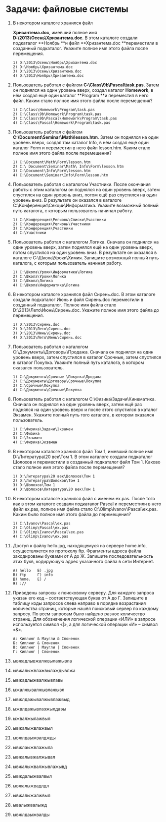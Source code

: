 # Задачи: файловые системы

1. В некотором каталоге хранился файл

   **Хризантема.doc**, имевший полное имя **D:\2013\Осень\Хризантема.doc**. В этом каталоге создали подкаталог **Ноябрь **и файл **Хризантема.doc **переместили в созданный подкаталог. Укажите полное имя этого файла после перемещения.

   ```
   1) D:\2013\Осень\Ноябрь\Хризантема.doc
   2) D:\Ноябрь\Хризантема.doc   
   3) D:\2013\Осень\Хризантема.doc   
   4) D:\2013\Ноябрь\Хризантема.doc
   ```

2. Пользователь работал с файлом **C:\Class\9b\Pascal\task.pas**. Затем он поднялся на один уровень вверх, создал каталог **Homework**, в нём создал ещё один каталог **Program **и переместил в него файл. Каким стало полное имя этого файла после перемещения?

   ```
   1) C:\Class\Homework\Program\task.pas   
   2) C:\Class\9b\Homework\Program\task.pas
   3) C:\Class\9b\Pascal\Homework\Program\task.pas   
   4) C:\Class\Pascal\Homework\Program\task.pas
   ```

3. Пользователь работал с файлом **C:\Document\Seminar\Math\lesson.htm**. Затем он поднялся на один уровень вверх, создал там каталог Info, в нём создал ещё один каталог Form и переместил в него файл lesson.htm. Каким стало полное имя этого файла после перемещения?

   ```
   1) C:\Document\Math\Form\lesson.htm   
   2) C:\ Document\Seminar\Math\ Info\Form\lesson.htm   
   3) C:\Document\Info\Form\lesson.htm   
   4) C:\Document\Seminar\Info\Form\lesson.htm
   ```

4. Пользователь работал с каталогом Участники. После окончания работы с этим каталогом он поднялся на один уровень вверх, затем спустился на один уровень вниз, потом ещё раз спустился на один уровень вниз. В результате он оказался в каталоге C:\Конференция\Секции\Информатика. Укажите возможный полный путь каталога, с которым пользователь начинал работу.

   ```
   1) C:\Конференция\Регионы\Списки\Участники   
   2) C:\Конференция\Регионы\Участники   
   3) C:\Конференция\Участники   
   4) C:\Участники
   ```

5. Пользователь работал с каталогом Логика. Сначала он поднялся на один уровень вверх, затем поднялся ещё на один уровень вверх, потом спустился на один уровень вниз. В результате он оказался в каталоге C:\Школа\Уроки\Химия. Запишите возможный полный путь каталога, с которым пользователь начинал работу.

   ```
   1) C:\Школа\Уроки\Информатика\Логика   
   2) C:\Школа\Уроки\Логика   
   3) C:\Школа\Логика   
   4) C:\Школа\Информатика\Логика
   ```

6. В некотором каталоге хранился файл Сирень.doc. В этом каталоге создали подкаталог Июнь и файл Сирень.doc переместили в созданный подкаталог. Полное имя файла стало D:\2013\Лето\Июнь\Сирень.doc. Укажите полное имя этого файла до перемещения.

   ```
   1) D:\2013\Сирень.doc   
   2) D:\2013\Лето\Сирень.doc   
   3) D:\2013\Июнь\Сирень.doc   
   4) D:\2013\Лето\Июнь\Сирень.doc
   ```

7. Пользователь работал с каталогом C:\Документы\Договоры\Продажа. Сначала он поднялся на один уровень вверх, затем спустился в каталог Срочные, затем спустился в каталог Покупка. Укажите полный путь каталога, в котором оказался пользователь.

   ```
   1) C:\Документы\Срочные \Покупка\Продажа   
   2) C:\Документы\Договоры\Срочные\Покупка   
   3) C:\Срочные\Покупка   
   4) C:\Документы\Срочные\Покупка
   ```

8. Пользователь работал с каталогом C:\Физика\Задачи\Кинематика. Сначала он поднялся на один уровень вверх, затем ещё раз поднялся на один уровень вверх и после этого спустился в каталог Экзамен. Укажите полный путь того каталога, в котором оказался пользователь.

   ```
   1) С:\Физика\Задачи\Экзамен   
   2) С:\Физика   
   3) С:\Экзамен   
   4) С:\Физика\Экзамен
   ```

9. В некотором каталоге хранился файл Том 1, имевший полное имя D:\Литература\20 век\Том 1. В этом каталоге создали подкаталог Шолохов и переместили в созданный подкаталог файл Том 1. Каково стало полное имя этого файла после перемещения?

   ```
   1) D:\Литература\20 век\Шолохов\Том 1   
   2) D:\Литература\Шолохов\Том 1   
   3) D:\Шолохов\Том 1   
   4) D:\Шолохов\Литература\20 век\Том 1
   ```

10. В некотором каталоге хранился файл с именем ex.pas. После того как в этом каталоге создали подкаталог Pascal и переместили в него файл ex.pas, полное имя файла стало C:\Olimp\Ivanov\Pascal\ex.pas. Каким было полное имя этого файла до перемещения?

    ```
    1) C:\Ivanov\Pascal\ex.pas   
    2) C:\Olimp\Pascal\ex.pas   
    3) C:\Olimp\Ivanov\Pascal\ex.pas   
    4) C:\Olimp\Ivanov\ex.pas
    ```

11. Доступ к файлу hello.jpg, находящемуся на сервере home.info, осуществляется по протоколу ftp. Фрагменты адреса файла закодированы буквами от А до Ж. Запишите последовательность этих букв, кодирующую адрес указанного файла в сети Интернет.

    ```
    А) hello   Б) .jpg
    В) ftp     Г) info
    Д) home.   Е) /
    Ж) ://
    ```

12. Приведены запросы к поисковому серверу. Для каждого запроса указан его код – соответствующая буква от А до Г. Запишите в таблицу коды запросов слева направо в порядке возрастания количества страниц, которые нашёл поисковый сервер по каждому запросу. По всем запросам было найдено разное количество страниц. Для обозначения логической операции «ИЛИ» в запросе используется символ «\|», а для логической операции «И» – символ «&».

    ```
    А: Киплинг & Маугли & Слоненок
    Б: Киплинг & Слоненок
    В: Киплинг | Маугли | Слоненок
    Г: Киплинг | Слоненок
    ```

13. ывжадлывжалжвылажывла
14. ывжалыжвлажвылаждывлжа
15. ывжадлыжвалжывлавы
16. ыжалжывалжывлажывл
17. ывжлдажывалжывлажвыд
18. ыжвлдажывлаэжылдаэы
19. ыжвалжылажвыл
20. ывжалыжвлажвыл
21. ывжлдаыжвалджды
22. ывжлаыжвлажыла
23. ывжалывжалжывал
24. ывжалыжвалжывлажывд
25. ывждалыжвалвыл
26. ывжалыжвадлдл
27. ывжалыжалжвыл
28. ывалыжвалыжд
29. ывжлдаыжвалды



